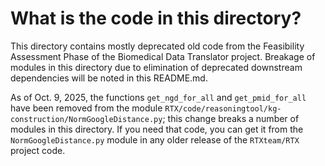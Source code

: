 # What is the code in this directory?

This directory contains mostly deprecated old code from the Feasibility Assessment Phase of
the Biomedical Data Translator project. Breakage of modules in this directory due to
elimination of deprecated downstream dependencies will be noted in this README.md.

As of Oct. 9, 2025, the functions `get_ngd_for_all` and `get_pmid_for_all` have been
removed from the module `RTX/code/reasoningtool/kg-construction/NormGoogleDistance.py`;
this change breaks a number of modules in this directory. If you need that code,
you can get it from the `NormGoogleDistance.py` module in any older release of
the `RTXteam/RTX` project code.



